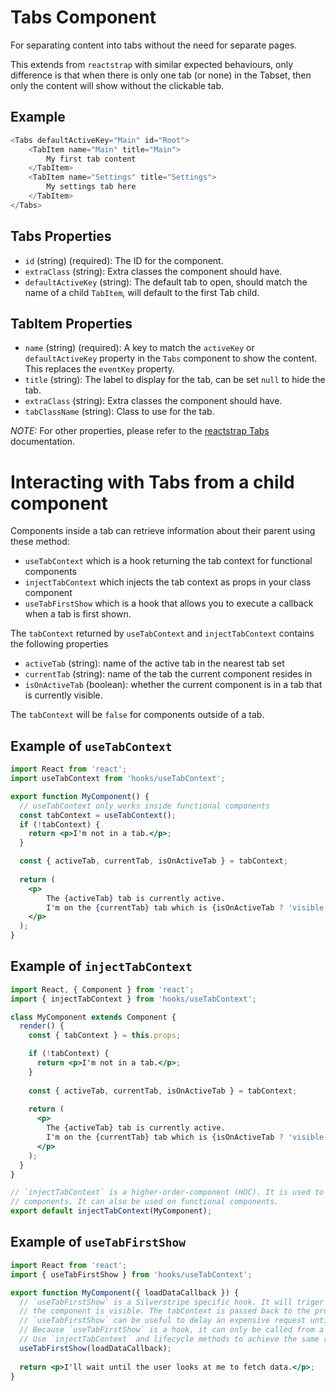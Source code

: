 # Tabs Component

For separating content into tabs without the need for separate pages.

This extends from `reactstrap` with similar expected behaviours, only difference is that when
there is only one tab (or none) in the Tabset, then only the content will show without the
clickable tab.

## Example

```js
<Tabs defaultActiveKey="Main" id="Root">
    <TabItem name="Main" title="Main">
        My first tab content
    </TabItem>
    <TabItem name="Settings" title="Settings">
        My settings tab here
    </TabItem>
</Tabs>
```

## Tabs Properties

 * `id` (string) (required): The ID for the component.
 * `extraClass` (string): Extra classes the component should have.
 * `defaultActiveKey` (string): The default tab to open, should match the name of a child `TabItem`, will default to the first Tab child.

## TabItem Properties

 * `name` (string) (required): A key to match the `activeKey` or `defaultActiveKey` property in the `Tabs` component to show the content. This replaces the `eventKey` property.
 * `title` (string): The label to display for the tab, can be set `null` to hide the tab.
 * `extraClass` (string): Extra classes the component should have.
 * `tabClassName` (string): Class to use for the tab.

 _NOTE:_ For other properties, please refer to the [reactstrap Tabs](https://reactstrap.github.io/components/tabs/) documentation.

# Interacting with Tabs from a child component

Components inside a tab can retrieve information about their parent using these method:
- `useTabContext` which is a hook returning the tab context for functional components
- `injectTabContext` which injects the tab context as props in your class component
- `useTabFirstShow` which is a hook that allows you to execute a callback when a tab is first shown.

The `tabContext` returned by `useTabContext` and `injectTabContext` contains the following properties
- `activeTab` (string): name of the active tab in the nearest tab set
- `currentTab` (string): name of the tab the current component resides in
- `isOnActiveTab` (boolean): whether the current component is in a tab that is currently visible.

The `tabContext` will be `false` for components outside of a tab.
 

## Example of `useTabContext`

```jsx
import React from 'react';
import useTabContext from 'hooks/useTabContext';

export function MyComponent() {
  // useTabContext only works inside functional components
  const tabContext = useTabContext();
  if (!tabContext) {
    return <p>I'm not in a tab.</p>;
  }

  const { activeTab, currentTab, isOnActiveTab } = tabContext;
  
  return (
    <p>
        The {activeTab} tab is currently active.
        I'm on the {currentTab} tab which is {isOnActiveTab ? 'visible' : 'invisible'}.
    </p>
  ); 
}
```

## Example of `injectTabContext`

```jsx
import React, { Component } from 'react';
import { injectTabContext } from 'hooks/useTabContext';

class MyComponent extends Component {
  render() {  
    const { tabContext } = this.props;

    if (!tabContext) {
      return <p>I'm not in a tab.</p>;
    }
    
    const { activeTab, currentTab, isOnActiveTab } = tabContext;
      
    return (
      <p>
        The {activeTab} tab is currently active.
        I'm on the {currentTab} tab which is {isOnActiveTab ? 'visible' : 'invisible'}.
      </p>
    );
  }
}

// `injectTabContext` is a higher-order-component (HOC). It is used to add context to class 
// components. It can also be used on functional components.
export default injectTabContext(MyComponent);
```

## Example of `useTabFirstShow`

```jsx
import React from 'react';
import { useTabFirstShow } from 'hooks/useTabContext';

export function MyComponent({ loadDataCallback }) {
  // `useTabFirstShow` is a Silverstripe specific hook. It will triger the provided function once 
  // the component is visible. The tabContext is passed back to the provided method.
  // `useTabFirstShow` can be useful to delay an expensive request until it's actually needed.
  // Because `useTabFirstShow` is a hook, it can only be called from a functional component.
  // Use `injectTabContext` and lifecycle methods to achieve the same result in a class component.
  useTabFirstShow(loadDataCallback);
  
  return <p>I'll wait until the user looks at me to fetch data.</p>;
}
```
